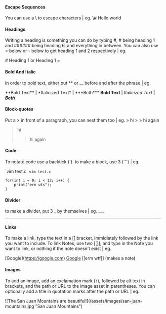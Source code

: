 #### Escape Sequences

You can use a \ to escape characters | eg.
\\# Hello world
#### Headings

Writing a heading is something you can do by typing #, # being heading 1 and ###### being heading 6, and everything in between. You can also use = below or - below to get heading 1 and 2 respectively | eg.

\# Heading 1
or
Heading 1
\=

#### Bold And Italic

In order to bold text, either put \** or \__ before and after the phrase | eg.

\*\*Bold Text\*\* | \*Italicized Text\* | \*\*\*Both***
   **Bold Text**     |   *Italicized Text*  |      ***Both***

#### Block-quotes

Put a > in front of a paragraph, you can nest them too | eg.
\> hi
\> > hi again

> hi 
> > hi again


#### Code

To notate code use a backtick (\`). to make a block, use 3 (\`\`\`) | eg.

\`vim test.c\`
`vim test.c`

```
for(int i = 0; i < 12; i++) {
	print("erm wts");
}
```

#### Divider
to make a divider, put 3 _ by themselves | eg.
\_\_\_
___

#### Links
To make a link, type the text in a \[\] bracket, immidiately followed by the link you want to include. To link Notes, use two \[\[\]\], and type in the Note you want to link, or nothing if the note doesn't exist | eg.

\[Google](https://google.com)
[Google](https://google.com)
\[\[erm wtf]] (makes a note)


#### Images
To add an image, add an exclamation mark (`!`), followed by alt text in brackets, and the path or URL to the image asset in parentheses. You can optionally add a title in quotation marks after the path or URL | eg.

\!\[The San Juan Mountains are beautiful!](/assets/images/san-juan-mountains.jpg "San Juan Mountains")

